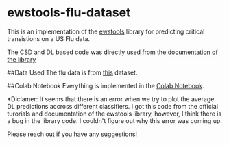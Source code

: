 # ewstools-flu-dataset

This is an implementation of the [ewstools](https://github.com/ThomasMBury/ewstools) library for predicting critical transistions on a US Flu data.

The CSD and DL based code was directly used from the [documentation of the library](https://github.com/ThomasMBury/ewstools/blob/main/tutorials/tutorial_deep_learning.ipynb)

##Data Used
The flu data is from [this](https://raw.githubusercontent.com/cdcepi/FluSight-forecast-hub/main/target-data/target-hospital-admissions.csv) dataset.

##Colab Notebook
Everything is implemented in the [Colab Notebook](https://github.com/burakayy7/ewstools-flu-dataset/blob/481fc23054379e5c6c36e0ad6eeec4ff68b71aa1/EWS_Flu.ipynb).

*Diclamer: It seems that there is an error when we try to plot the average DL predictions accross different classifiers. I got this code from the official turorials and documentation of the ewstools library, however, I think there is a bug in the library code. I couldn't figure out why this error was coming up.

Please reach out if you have any suggestions!
